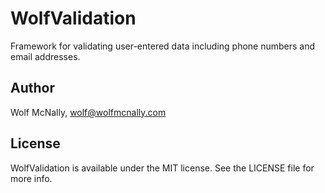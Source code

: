# WolfValidation

Framework for validating user-entered data including phone numbers and email addresses.

## Author

Wolf McNally, wolf@wolfmcnally.com

## License

WolfValidation is available under the MIT license. See the LICENSE file for more info.
